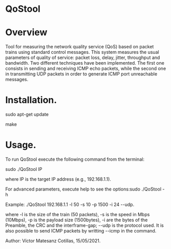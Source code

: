 # QoStool

# Overview
Tool for measuring the network quality service (QoS) based on packet trains using standard control messages. This system measures the usual parameters of quality of service: packet loss, delay, jitter, throughput and bandwidth. Two different techniques have been implemented. The first one consists in sending and receiving ICMP echo packets, while the second one in transmitting UDP packets in order to generate ICMP port unreachable messages.

# Installation.

sudo apt-get update

make

# Usage.

To run QoStool execute the following command from the terminal:

sudo ./QoStool IP

where IP is the target IP address (e.g., 192.168.1.1).

For advanced parameters, execute help to see the options:sudo ./QoStool -h

Example: ./QoStool 192.168.1.1 -l 50 -s 10 -p 1500 -i 24 --udp.

where -l is the size of the train (50 packets), -s is the speed in Mbps (10Mbps), -p is the payload size (1500bytes), -i are the bytes of the Preamble, the CRC and the interframe-gap; --udp is the protocol used. It is also possible to send ICMP packets by writting --icmp in the command.

Author: Víctor Matesanz Cotillas, 15/05/2021.


